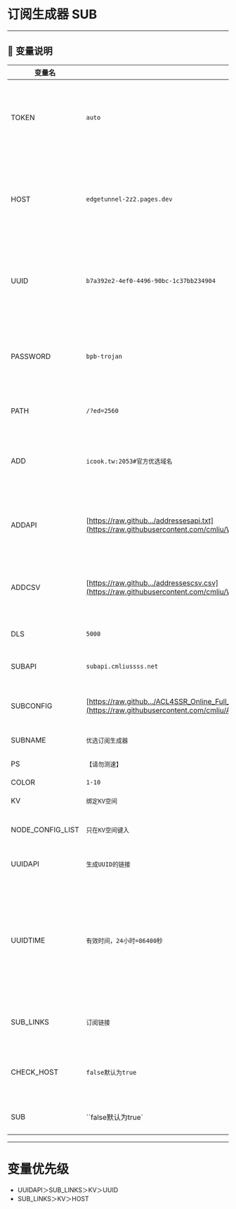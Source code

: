#   订阅生成器 SUB

----

## 🔑 变量说明
| 变量名 | 示例 | 备注 | 
|--------|---------|-----|
| TOKEN | `auto` | 快速订阅内置节点的订阅路径地址 /auto （支持多元素, 元素之间使用`,`或`换行`作间隔）| 
| HOST | `edgetunnel-2z2.pages.dev` | 快速订阅内置节点的伪装域名 （支持多元素, 订阅时随机获取, 元素之间使用`,`或`换行`作间隔） | 
| UUID | `b7a392e2-4ef0-4496-90bc-1c37bb234904` | 快速订阅内置VLESS节点的UUID （与变量`PASSWORD`冲突, 共存时优先使用`PASSWORD`） | 
| PASSWORD | `bpb-trojan` | 快速订阅内置Trojan节点的password （与变量`UUID`冲突, 共存时优先使用`PASSWORD`） | 
| PATH | `/?ed=2560` | 快速订阅内置节点的路径信息 | 
| ADD | `icook.tw:2053#官方优选域名` | 对应`addresses`字段 （支持多元素, 元素之间使用`,`或`换行`作间隔） | 
| ADDAPI | [https://raw.github.../addressesapi.txt](https://raw.githubusercontent.com/cmliu/WorkerVless2sub/main/addressesapi.txt) | 对应`addressesapi`字段 （支持多元素, 元素之间使用`,`或`换行`作间隔） |  
| ADDCSV | [https://raw.github.../addressescsv.csv](https://raw.githubusercontent.com/cmliu/WorkerVless2sub/main/addressescsv.csv) | 对应`addressescsv`字段 （支持多元素, 元素之间使用`,`或`换行`作间隔） | 
| DLS | `5000` |`addressescsv`测速结果满足速度下限 | 
| SUBAPI | `subapi.cmliussss.net` | clash、singbox等 订阅转换后端 | 
| SUBCONFIG | [https://raw.github.../ACL4SSR_Online_Full_MultiMode.ini](https://raw.githubusercontent.com/cmliu/ACL4SSR/main/Clash/config/ACL4SSR_Online_Full_MultiMode.ini) | clash、singbox等 订阅转换配置文件 | 
| SUBNAME | `优选订阅生成器` | 订阅生成器名称 |   
| PS | `【请勿测速】` | 节点名备注消息 | 
| COLOR | `1-10` | 不同颜色主题 |
| KV | `绑定KV空间` | 读取KV空间变量 |
| NODE_CONFIG_LIST | `只在KV空间键入` | 存储HOST，UUID 变量（josn格式）|
| UUIDAPI | `生成UUID的链接` | 用API里的UUID作用到订阅里 |
| UUIDTIME | `有效时间，24小时=86400秒` | 给UUID设置有效的时间，搭配UUIDAPI，当设置此项，订阅节点第一个为到期时间提示，假的时间，真的时间必须与vless的时间相同 |
| SUB_LINKS | `订阅链接` | 直接提取订阅内节点的host和uuid作用于订阅器 |
| CHECK_HOST | `false默认为true` | 关掉检测KV中host有效性，只在KV中设置。不设正常检测 |
| SUB | ``false默认为true` | 关掉订阅器功能，不设或true正常订阅 |


----
# 变量优先级
- UUIDAPI＞SUB_LINKS＞KV＞UUID
- SUB_LINKS＞KV＞HOST


